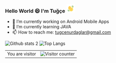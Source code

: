 ### Hello World :smile: I'm Tuğçe <img src="https://github.com/tugcenurdaglar/tugcenurdaglar/blob/main/hand.gif" width="28px">



- 🔭 I’m currently working on Android Mobile Apps
- 🌱 I’m currently learning JAVA
- 📫 How to reach me: tugcenurdaglar@gmail.com


![Github stats 2](https://github-readme-stats.vercel.app/api?username=tugcenurdaglar&show_icons=true&theme=calm&langs_count=18) ![Top Langs](https://github-readme-stats.vercel.app/api/top-langs/?username=tugcenurdaglar&layout=compact&theme=calm&langs_count=18)

<table>
  <tr>
    <td>You are visitor</td>
    <td><img src="https://profile-counter.glitch.me/tugcenurdaglar/count.svg" alt="Visitor counter" /></td>
  </tr>
</table>





